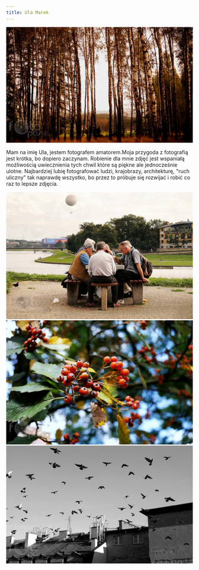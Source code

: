 ```yaml
---
title: Ula Marek
---
```

![Ula Marek](assets/img/members/member-10/img1.jpg)

<p class="blurb">
	Mam na imię Ula, jestem fotografem amatorem.Moja przygoda z fotografią jest krótka, bo dopiero zaczynam.  Robienie dla mnie zdjęć jest wspaniałą możliwością  uwiecznienia tych chwil które są piękne ale jednocześnie ulotne. Najbardziej lubię fotografować ludzi, krajobrazy, architekturę, "ruch uliczny" tak naprawdę wszystko, bo przez to próbuje się rozwijać i robić co raz to lepsze zdjęcia.
</p>

![Ula Marek](assets/img/members/member-10/img2.jpg)
![Ula Marek](assets/img/members/member-10/img3.jpg)
![Ula Marek](assets/img/members/member-10/img4.jpg)